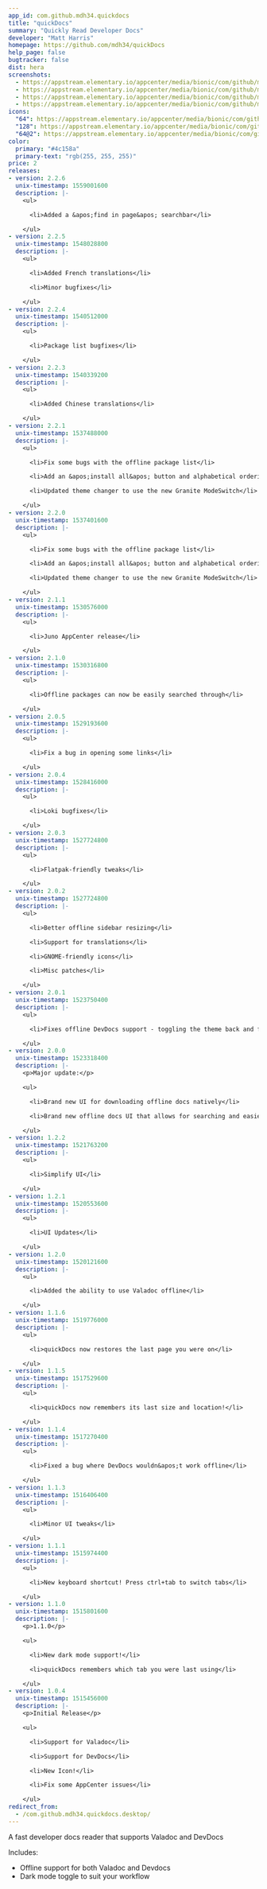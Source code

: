 ```yaml
---
app_id: com.github.mdh34.quickdocs
title: "quickDocs"
summary: "Quickly Read Developer Docs"
developer: "Matt Harris"
homepage: https://github.com/mdh34/quickDocs
help_page: false
bugtracker: false
dist: hera
screenshots:
  - https://appstream.elementary.io/appcenter/media/bionic/com/github/mdh34.quickdocs/3347E48FEDFE8A21B87A274A19E6E0DA/screenshots/image-1_orig.png
  - https://appstream.elementary.io/appcenter/media/bionic/com/github/mdh34.quickdocs/3347E48FEDFE8A21B87A274A19E6E0DA/screenshots/image-2_orig.png
  - https://appstream.elementary.io/appcenter/media/bionic/com/github/mdh34.quickdocs/3347E48FEDFE8A21B87A274A19E6E0DA/screenshots/image-3_orig.png
  - https://appstream.elementary.io/appcenter/media/bionic/com/github/mdh34.quickdocs/3347E48FEDFE8A21B87A274A19E6E0DA/screenshots/image-4_orig.png
icons:
  "64": https://appstream.elementary.io/appcenter/media/bionic/com/github/mdh34.quickdocs/3347E48FEDFE8A21B87A274A19E6E0DA/icons/64x64/com.github.mdh34.quickdocs_com.github.mdh34.quickdocs.png
  "128": https://appstream.elementary.io/appcenter/media/bionic/com/github/mdh34.quickdocs/3347E48FEDFE8A21B87A274A19E6E0DA/icons/128x128/com.github.mdh34.quickdocs_com.github.mdh34.quickdocs.png
  "64@2": https://appstream.elementary.io/appcenter/media/bionic/com/github/mdh34.quickdocs/3347E48FEDFE8A21B87A274A19E6E0DA/icons/64x64@2/com.github.mdh34.quickdocs_com.github.mdh34.quickdocs.png
color:
  primary: "#4c158a"
  primary-text: "rgb(255, 255, 255)"
price: 2
releases:
- version: 2.2.6
  unix-timestamp: 1559001600
  description: |-
    <ul>

      <li>Added a &apos;find in page&apos; searchbar</li>

    </ul>
- version: 2.2.5
  unix-timestamp: 1548028800
  description: |-
    <ul>

      <li>Added French translations</li>

      <li>Minor bugfixes</li>

    </ul>
- version: 2.2.4
  unix-timestamp: 1540512000
  description: |-
    <ul>

      <li>Package list bugfixes</li>

    </ul>
- version: 2.2.3
  unix-timestamp: 1540339200
  description: |-
    <ul>

      <li>Added Chinese translations</li>

    </ul>
- version: 2.2.1
  unix-timestamp: 1537488000
  description: |-
    <ul>

      <li>Fix some bugs with the offline package list</li>

      <li>Add an &apos;install all&apos; button and alphabetical ordering to the offline package list</li>

      <li>Updated theme changer to use the new Granite ModeSwitch</li>

    </ul>
- version: 2.2.0
  unix-timestamp: 1537401600
  description: |-
    <ul>

      <li>Fix some bugs with the offline package list</li>

      <li>Add an &apos;install all&apos; button and alphabetical ordering to the offline package list</li>

      <li>Updated theme changer to use the new Granite ModeSwitch</li>

    </ul>
- version: 2.1.1
  unix-timestamp: 1530576000
  description: |-
    <ul>

      <li>Juno AppCenter release</li>

    </ul>
- version: 2.1.0
  unix-timestamp: 1530316800
  description: |-
    <ul>

      <li>Offline packages can now be easily searched through</li>

    </ul>
- version: 2.0.5
  unix-timestamp: 1529193600
  description: |-
    <ul>

      <li>Fix a bug in opening some links</li>

    </ul>
- version: 2.0.4
  unix-timestamp: 1528416000
  description: |-
    <ul>

      <li>Loki bugfixes</li>

    </ul>
- version: 2.0.3
  unix-timestamp: 1527724800
  description: |-
    <ul>

      <li>Flatpak-friendly tweaks</li>

    </ul>
- version: 2.0.2
  unix-timestamp: 1527724800
  description: |-
    <ul>

      <li>Better offline sidebar resizing</li>

      <li>Support for translations</li>

      <li>GNOME-friendly icons</li>

      <li>Misc patches</li>

    </ul>
- version: 2.0.1
  unix-timestamp: 1523750400
  description: |-
    <ul>

      <li>Fixes offline DevDocs support - toggling the theme back and forth once should reload the cache</li>

    </ul>
- version: 2.0.0
  unix-timestamp: 1523318400
  description: |-
    <p>Major update:</p>

    <ul>

      <li>Brand new UI for downloading offline docs natively</li>

      <li>Brand new offline docs UI that allows for searching and easier viewing</li>

    </ul>
- version: 1.2.2
  unix-timestamp: 1521763200
  description: |-
    <ul>

      <li>Simplify UI</li>

    </ul>
- version: 1.2.1
  unix-timestamp: 1520553600
  description: |-
    <ul>

      <li>UI Updates</li>

    </ul>
- version: 1.2.0
  unix-timestamp: 1520121600
  description: |-
    <ul>

      <li>Added the ability to use Valadoc offline</li>

    </ul>
- version: 1.1.6
  unix-timestamp: 1519776000
  description: |-
    <ul>

      <li>quickDocs now restores the last page you were on</li>

    </ul>
- version: 1.1.5
  unix-timestamp: 1517529600
  description: |-
    <ul>

      <li>quickDocs now remembers its last size and location!</li>

    </ul>
- version: 1.1.4
  unix-timestamp: 1517270400
  description: |-
    <ul>

      <li>Fixed a bug where DevDocs wouldn&apos;t work offline</li>

    </ul>
- version: 1.1.3
  unix-timestamp: 1516406400
  description: |-
    <ul>

      <li>Minor UI tweaks</li>

    </ul>
- version: 1.1.1
  unix-timestamp: 1515974400
  description: |-
    <ul>

      <li>New keyboard shortcut! Press ctrl+tab to switch tabs</li>

    </ul>
- version: 1.1.0
  unix-timestamp: 1515801600
  description: |-
    <p>1.1.0</p>

    <ul>

      <li>New dark mode support!</li>

      <li>quickDocs remembers which tab you were last using</li>

    </ul>
- version: 1.0.4
  unix-timestamp: 1515456000
  description: |-
    <p>Initial Release</p>

    <ul>

      <li>Support for Valadoc</li>

      <li>Support for DevDocs</li>

      <li>New Icon!</li>

      <li>Fix some AppCenter issues</li>

    </ul>
redirect_from:
  - /com.github.mdh34.quickdocs.desktop/
---
```


<p>A fast developer docs reader that supports Valadoc and DevDocs</p>
<p>Includes:</p>
<ul>
  <li>Offline support for both Valadoc and Devdocs</li>
  <li>Dark mode toggle to suit your workflow</li>
</ul>
